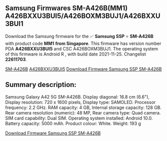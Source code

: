 <h2>Samsung Firmwares SM-A426B(MM1) A426BXXU3BUI5/A426BOXM3BUJ1/A426BXXU3BUI1</h2>
Download the Samsung firmware for the ✅ <strong>Samsung SSP </strong> ⭐ <strong>SM-A426B</strong> with product code <strong>MM1</strong> <strong> from Singapore</strong>. This firmware has version number PDA <strong>A426BXXU3BUI5</strong> and CSC A426BOXM3BUJ1. The operating system of this firmware is Android R , with build date 2021-11-25. Changelist <strong>22611703</strong>.


[SM-A426B](https://samfirm.shop/samsung/model/SM-A426B)
[A426BXXU3BUI5](https://samfirm.shop/samsung/pda/A426BXXU3BUI5)
[Download Firmware Samsung SSP SM-A426B](https://samfirm.shop/samsung/firmware/477311)
<h2>Summary description:</h2>
<p>Samsung Galaxy A42 5G SM-A426B. Display diagonal: 16.8 cm (6.6"), Display resolution: 720 x 1600 pixels, Display type: SAMOLED. Processor frequency: 2.2 GHz. RAM capacity: 4 GB, Internal storage capacity: 128 GB. Rear camera resolution (numeric): 48 MP, Rear camera type: Quad camera. SIM card capability: Dual SIM. Operating system installed: Android 10.0. Battery capacity: 5000 mAh. Product colour: White. Weight: 193 g</p>


[Download Firmware Samsung SSP SM-A426B](https://samfirm.shop/samsung/firmware/477311)
